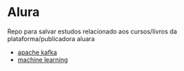 # Alura
Repo para salvar estudos relacionado aos cursos/livros da plataforma/publicadora aluara
* [apache kafka](https://github.com/Gabriel110/Alura/tree/apache-kafka-e-spring-boot-comunicacao-assincrona-entre-microsservicos)
* [machine learning](https://github.com/Gabriel110/Alura/tree/machine-learning-introducao-a-classificacao)
